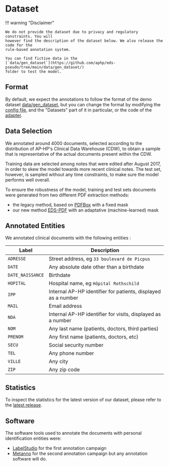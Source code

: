 # Dataset

!!! warning "Disclaimer"

    We do not provide the dataset due to privacy and regulatory constraints. You will
    however find the description of the dataset below. We also release the code for the
    rule-based annotation system.

    You can find fictive data in the
    [`data/gen_dataset`](https://github.com/aphp/eds-pseudo/tree/main/data/gen_dataset/)
    folder to test the model.

## Format

By default, we expect the annotations to follow the format of the demo dataset [data/gen_dataset](https://github.com/aphp/eds-pseudo/tree/main/data/gen_dataset), but you can change the format by modifying the [config file](https://github.com/aphp/eds-pseudo/blob/main/configs/config.cfg), and the "Datasets" part of it in particular, or the code of the [adapter](https://github.com/aphp/eds-pseudo/blob/main/eds_pseudo/adapter.py).

## Data Selection

We annotated around 4000 documents, selected according to the distribution of AP-HP's
Clinical Data Warehouse (CDW), to obtain a sample that is representative of the actual
documents present within the CDW.

Training data are selected among notes that were edited after August 2017, in order to
skew the model towards more recent clinical notes. The test set, however, is sampled
without any time constraints, to make sure the model performs well overall.

To ensure the robustness of the model, training and test sets documents were
generated from two different PDF extraction methods:

- the legacy method, based on [PDFBox](https://pdfbox.apache.org/) with a fixed mask
- our new method [EDS-PDF](https://github.com/aphp/edspdf) with an adaptative
  (machine-learned) mask

## Annotated Entities

We annotated clinical documents with the following entities :

| Label            | Description                                                   |
|------------------|---------------------------------------------------------------|
| `ADRESSE`        | Street address, eg `33 boulevard de Picpus`                   |
| `DATE`           | Any absolute date other than a birthdate                      |
| `DATE_NAISSANCE` | Birthdate                                                     |
| `HOPITAL`        | Hospital name, eg `Hôpital Rothschild`                        |
| `IPP`            | Internal AP-HP identifier for patients, displayed as a number |
| `MAIL`           | Email address                                                 |
| `NDA`            | Internal AP-HP identifier for visits, displayed as a number   |
| `NOM`            | Any last name (patients, doctors, third parties)              |
| `PRENOM`         | Any first name (patients, doctors, etc)                       |
| `SECU`           | Social security number                                        |
| `TEL`            | Any phone number                                              |
| `VILLE`          | Any city                                                      |
| `ZIP`            | Any zip code                                                  |

## Statistics

To inspect the statistics for the latest version of our dataset, please refer to the
[latest release](/eds-pseudo/latest/dataset#statistics).

<!--

## Statistics

The following table presents the counts of annotated entities per split and per label.

--8<-- "docs/assets/figures/corpus_stats_table.html"

-->

## Software

The software tools used to annotate the documents with personal identification entities were:

- [LabelStudio](https://labelstud.io/) for the first annotation campaign
- [Metanno](https://github.com/percevalw/metanno) for the second annotation campaign
but any annotation software will do.
